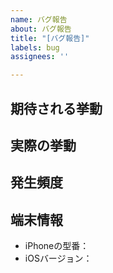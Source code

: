 ```yaml
---
name: バグ報告
about: バグ報告
title: "[バグ報告]"
labels: bug
assignees: ''

---
```


## 期待される挙動

## 実際の挙動

## 発生頻度

## 端末情報
- iPhoneの型番：
- iOSバージョン：
